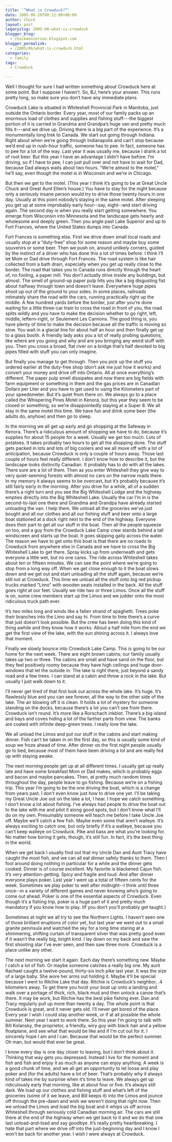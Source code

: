 ```yaml
---
title: '“What is Crowduck?”'
date: 2005-06-20T00:12:00+00:00
author: Chuck
layout: post
legacyslug: 2005-06-what-is-crowduck
blogger_blog:
  - chuckmasterson.blogspot.com
blogger_permalink:
  - /2005/06/what-is-crowduck.html
categories:
  - family
tags:
  - Crowduck

---
```

Well I thought for sure I had written something about Crowduck here at some
point. But I suppose I haven’t. So, BJ, here’s your answer. This runs pretty
long, so make sure you don’t have any immediate plans.

Crowduck Lake is situated in Whiteshell Provincial Park in Manitoba, just
outside the Ontario border. Every year, most of our family packs up an enormous
load of clothes and supplies and fishing stuff---the biggest portion of it is
carried in Grandma and Grandpa’s huge van and pretty much fills it---and we
drive up. Driving there is a big part of the experience. It’s a monumentally
long trek to Canada. We start out going through Indiana. Right about when we’re
going through Indianapolis and can’t stop because we’d end up in rush-hour
traffic, someone has to pee. In fact, someone has to pee for a lot of the way.
Last year it was usually me, because I drank a lot of root beer. But this year
I have an advantage I didn’t have before: I’m driving, so if I have to pee, I
can just pull over and not have to wait for Dad, because Dad always waits about
two hours. “We’re almost to the motel,” he’ll say, even though the motel is in
Wisconsin and we’re in Chicago.

But then we get to the motel. (This year I think it’s going to be at Great
Uncle Chuck and Great Aunt Ellen’s house.) You have to stay for the night
because only a seriously insane person would try to drive those twenty hours in
one day. Usually at this point nobody’s staying in the same motel. After
sleeping you get up at some improbably early hour--say, eight--and start
driving again. The second day is when you really start getting somewhere. You
emerge from Wisconsin into Minnesota and the landscape gets hearty and
wholesome and deeply green. Then you angle past Lake Superior and up to Fort
Frances, where the United States dumps into Canada.

Fort Frances is something else. First we drive down small local roads and
usually stop at a “duty-free” shop for some reason and maybe buy some souvenirs
or some beer. Then we push on, around unlikely corners, guided by the instinct
of a driver who has done this a lot of times before. I think I’ll let Mom or
Dad drive through Fort Frances. The road system is like hair collected from a
bath drain, especially when you get up really close to the border. The road
that takes you to Canada runs directly through the heart of, no fooling, a
paper mill. You don’t actually drive inside any buildings, but almost. The
smell of ground-up paper pulp hits you like a big disgusting fist about halfway
through town and doesn’t leave. Everywhere huge pipes shoot up out of the
ground to your sides. In some places, railroads intimately share the road with
the cars, running practically right up the middle. A few hundred yards before
the border, just after you’re done waiting for a little three-car train to
cross the road in front of you, the road splits wildly and you have to make the
decision whether to go right, left, middle, leftern-right, or Seulement Les
Camions. The good thing is, you have plenty of time to make the decision
because all the traffic is moving so slow. You wait in a glacial line for about
half an hour and then finally get up to a glass booth. A friendly lady asks you
a lot of really probing questions, like where are you going and why and are you
bringing any weird stuff with you. Then you cross a broad, flat river on a
bridge that’s half devoted to big pipes filled with stuff you can only imagine.

But finally you manage to get through. Then you pick up the stuff you ordered
earlier at the duty-free shop (don’t ask me just how it works) and convert your
money and drive off into Ontario. All at once everything’s different. The paper
pulp smell dissipates and now there are big fields with farm equipment or
something in them and the gas prices are in Canadian Dollars per Liter and you
have to get used to using the Kilometers part of your speedometer. But it’s
quiet from there on. We always go to a place called the Whispering Pines Motel
in Kenora, but this year they seem to be closed or something, so we’re
disappointedly staying at a Super 8. We all stay in the same motel this time.
We have fun and drink some beer (the adults do, anyhow) and then go to sleep. 

In the morning we all get up early and go shopping at the Safeway in Kenora.
There’s a ridiculous amount of shopping we have to do, because it’s supplies
for about 15 people for a week. Usually we get too much. Lots of potatoes. It
takes probably two hours to get all the shopping done. The stuff gets packed in
lots and lots of big coolers and we all move off with a lot of anticipation,
because Crowduck is only a couple of hours away. Those last couple of hours
feel really different. I don’t know how to describe it, but the landscape looks
distinctly Canadian. It probably has to do with all the lakes. There sure are a
lot of them. Then as you enter Whiteshell they give way to very quiet-seeming
forests with almost no cars on the narrow roads there. In my memory it always
seems to be overcast, but it’s probably because it’s still fairly early in the
morning. After you drive for a while, all of a sudden there’s a right turn and
you see the Big Whiteshell Lodge and the highway empties directly into the Big
Whiteshell Lake. Usually the car I’m in is the second-to-last one there and
Grandma and Grandpa have already started unloading the van. I help them. We
unload all the groceries we’ve just bought and all our clothes and all our
fishing stuff and beer onto a large boat stationed at a dock right next to the
end of the highway. Everyone does their part to get all our stuff in the boat.
Then all the people squeeze on too, and a guy from the Crowduck Lake Camp crew
stands behind a tall windscreen and starts up the boat. It goes skipping gaily
across the water. The reason we have to get onto this boat is that there are no
roads to Crowduck from anywhere else in Canada and we have to cross the Big
Whiteshell Lake to get there. Spray kicks up from underneath and gets everyone
a little wet, but no one cares. The ride across Whiteshell takes about ten or
fifteen minutes. We can see the point where we’re going to stop from a long way
off. When we get close enough to it the boat slows down and we get out and
start unloading all the stuff again, because we’re still not at Crowduck. This
time we unload all the stuff onto big red pickup trucks marked “Limo” with
wooden seats installed in the back. All the stuff goes right at our feet.
Usually we ride two or three Limos. Once all the stuff is on, some crew members
start up the Limos and we judder onto the most ridiculous truck path ever.

It’s two miles long and winds like a fallen strand of spaghetti. Trees poke
their branches into the Limo and say hi. From time to time there’s a curve that
just doesn’t look possible. But the crew has been doing this kind of thing
awhile and they know how it works. About a half mile from the end we get the
first view of the lake, with the sun shining across it. I always love that
moment.

Finally we slowly bounce into Crowduck Lake Camp. This is going to be our home
for the next week. There are eight brown cabins; our family usually takes up
two or three. The cabins are small and have sand on the floor, but they feel
positively roomy because they have high ceilings and huge door-windows that let
the outside in. The lake is right there, just beyond a sandy road and a few
trees. I can stand at a cabin and throw a rock in the lake. But usually I just
walk down to it. 

I’ll never get tired of that first look out across the whole lake. It’s huge.
It’s flawlessly blue and you can see forever, all the way to the other side of
the lake. The air blowing off it is clean. It holds a lot of mystery for
someone standing on the docks, because there’s a lot you can’t see from there.
Crowduck isn’t round. It’s more like a Rorschach inkblot. There’s a big island
and bays and coves hiding a lot of the farther parts from view. The banks are
coated with infinite deep-green trees. I really love the lake. 

We all unload the Limos and put our stuff in the cabins and start making
dinner. Fish can’t be taken in on the first day, so this is usually some kind
of soup we froze ahead of time. After dinner on the first night people usually
go to bed, because most of them have been driving a lot and are really fed up
with staying awake. 

The next morning people get up at all different times. I usually get up really
late and have some breakfast Mom or Dad makes, which is probably eggs and bacon
and maybe pancakes. Then, at pretty much random times throughout the day,
people leave to go fishing. Because we’re on a fishing trip. This year I’m
going to be the one driving the boat, which is a change from years past. I
don’t even know just how to drive one yet. I’ll be taking my Great Uncle Joe
out on the lake a lot, I hear. I hope we catch something. I don’t know a lot
about fishing. I’ve always had people to drive the boat out to the lake with me
and pilot it along good spots, but I don’t know what I’ll do on my own.
Presumably someone will teach me before I take Uncle Joe off. Maybe we’ll catch
a few fish. Maybe even some that aren’t walleye. It’s always exciting to catch
one, but only briefly if it’s a walleye, because you can’t keep walleye on
Crowduck. Pike and bass are what you’re looking for. No matter how boring it
gets, though, it’s still fun. In fact, it’s the best thing in the world.

When we get back I usually find out that my Uncle Dan and Aunt Tracy have
caught the most fish, and we can all eat dinner safely thanks to them. Then I
fool around doing nothing in particular for a while and the dinner gets cooked.
Dinner is of course excellent. My favorite is blackened Cajun fish. It’s very
attention-getting. Spicy and fragile and loud. And after dinner everyone plays
poker. Last year I went up a total of fifteen cents for the week. Sometimes we
play poker to well after midnight--I think until three once--in a variety of
different games and never knowing who’s going to come out ahead. Poker is one
of the essential aspects of Crowduck. Even though it’s a fishing trip, poker is
a huge part of it and pretty much mandatory if you know how to play. (If you
don’t you’ll probably get taught.) 

Sometimes at night we all try to see the Northern Lights. I haven’t seen one of
those brilliant eruptions of color yet, but last year we went out to a small
granite peninsula and watched the sky for a long time staring at a shimmering,
shifting curtain of transparent silver that was pretty good even if it wasn’t
the really big, bright kind. I lay down on my back and saw the first shooting
star I’ve ever seen, and then saw three more. Crowduck is a place unlike any
other.

The next morning we start it again. Each day there’s something new. Maybe I
catch a lot of fish. Or maybe someone catches a really big one. My aunt Rachael
caught a twelve-pound, thirty-six inch pike last year. It was the size of a
large baby. She wore her arms out holding it. Maybe it’ll be special because I
went to Ritchie Lake that day. Ritchie is Crowduck’s neighbor, .4 kilometers
away. To get there you hoist your boat up onto a landing and walk over a
portage of thick, rich, black mud and then unlock a canoe that’s there. It may
be work, but Ritchie has the best pike fishing ever. Dan and Tracy regularly
pull up more than twenty a day. The whole point is that Crowduck is great, and
it never gets old. I’ll never get bored of the place. Every year I wish I could
stay another week, or if at all possible the whole summer. Next year I want to
work there. So this year I’m going to talk with Bill Kolansky, the proprietor,
a friendly, wiry guy with black hair and a yellow floatplane, and see what that
would be like and if I’m cut out for it. I sincerely hope I am and I can.
Because that would be the perfect summer. Oh man, but would that ever be great. 

I know every day is one day closer to leaving, but I don’t think about it.
Thinking that way gets you depressed. Instead I live for the moment and fish
and fish and enjoy it as much as anyone can enjoy anything. A week is a good
chunk of time, and we all get an opportunity to let loose and play poker and
(for the adults) have a lot of beer. That’s probably why it always kind of
takes me by surprise when it’s time to leave. We always get up ridiculously
early that morning, like at about four or five. It’s always still dark. We load
up our clothes and fishing stuff and what’s left of the groceries (some of it
we leave, and Bill keeps it) into the Limos and jounce off through the pre-dawn
and wish we weren’t doing that right now. Then we unload the Limos and load the
big boat and it whips us off across Whiteshell through seriously cold Canadian
morning air. The cars are still there at the end of the highway when we get
back to it and we do that one last unload-and-load and say goodbye. It’s really
pretty heartbreaking. I hate that part where we drive off into the
just-beginning day and I know I won’t be back for another year. I wish I were
always at Crowduck.
